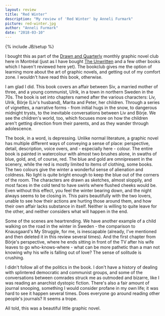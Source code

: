 ```yaml
---
layout: review
title: "Red Winter"
description: "My review of 'Red Winter' by Anneli Furmark"
picture: red-winter.jpg
author: "Anneli Furmark"
date: "2018-03-10"
---
```

{% include JB/setup %}

I bought this as part of the [Drawn and Quarterly](https://www.drawnandquarterly.com/) monthly graphic novel club here in Montréal (just as I have bought [The Unwritten](https://www.burntfen.com/the-litt-review/the-unwritten---tommy-taylor-and-the-ship-that-sank-twice/) and a few other books which I haven't reviewed here yet). The bookclub gives me the option of learning more about the art of graphic novels, and getting out of my comfort zone. I wouldn't have read this book, otherwise.

I am glad I did. This book covers an affair between Siv, a married mother of three, and a young communist, Ulrik, in a town in northern Sweden in the 70s.
The book is set into chapters named after the various characters: Liv, Ulrik, Börje (Liv's husband), Marita and Peter, her children. Through a series of vignettes, a narrative forms - from initial hugs in the snow, to dangerous midnight trysts, to the inevitable conversations between Liv and Börje. We see the children's world, too, which focuses more on how the children aren't getting direction from their parents, and as they wander through adolescence.

The book, in a word, is depressing. Unlike normal literature, a graphic novel has multiple different ways of conveying a sense of place: perspective, detail, description, voice overs, and - especially here - colour. The entire book is painted in watercolour with almost two brushes alone, in swaths of blue, gold, and, of course, red. The blue and gold are omnipresent in the scenery, while the red is mostly limited to items of clothing, some books. The two colours give the winter a wonderful sense of alienation and coldness. No light is quite bright enough to keep the blue out of the corners of the room. The characters are drawn as sketches, almost sloppily, and most faces in the cold tend to have swirls where flushed cheeks would be. Even without this effect, you feel the winter bearing down, and the night always seems to be closing in. This pairs beautifully with the two lovers, unable to see how their actions are hurting those around them, and how their own affair lacks substance in itself. Neither is willing to quite leave for the other, and neither considers what will happen in the end.

Some of the scenes are heartrending. We have another example of a child walking on the road in the winter in Sweden - the comparison to Knausgaard's My Struggle, for me, is inescapable (already, I've mentioned and then deleted it in this review several times). And the first chapter from Börje's perspective, where he ends sitting in front of the TV after his wife leaves to go who-knows-where - what can be more pathetic than a man not knowing why his wife is falling out of love? The sense of solitude is crushing.

I didn't follow all of the politics in the book. I don't have a history of dealing with splintered democratic and communist groups, and some of the conversations between comrades struck me as outmoded and bizarre, like I was reading an anarchist dystopic fiction. There's also a fair amount of journal snooping, something I would consider profane in my own life; it was hard to see it happen several times. Does everyone go around reading other people's journals? It seems a trope.

All told, this was a beautiful little graphic novel.

